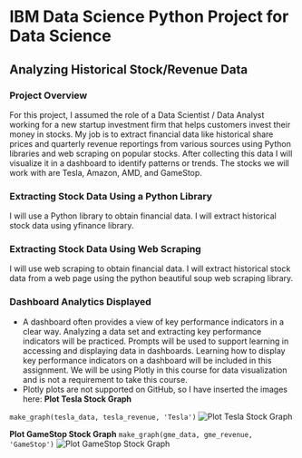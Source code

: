 # IBM Data Science Python Project for Data Science
## Analyzing Historical Stock/Revenue Data
### Project Overview
For this project, I  assumed the role of a Data Scientist / Data Analyst working for a new startup investment firm that helps customers invest their money in stocks. My job is to extract financial data like historical share prices and quarterly revenue reportings from various sources using Python libraries and web scraping on popular stocks. After collecting this data I will visualize it in a dashboard to identify patterns or trends. The stocks we will work with are Tesla, Amazon, AMD, and GameStop.

### Extracting Stock Data Using a Python Library
I will use a Python library to obtain financial data. I will extract historical stock data using yfinance library. 

### Extracting Stock Data Using Web Scraping
I will use web scraping to obtain financial data. I will extract historical stock data from a web page using the python beautiful soup web scraping library.

### Dashboard Analytics Displayed
- A dashboard often provides a view of key performance indicators in a clear way. Analyzing a data set and extracting key performance indicators will be practiced. Prompts will be used to support learning in accessing and displaying data in dashboards. Learning how to display key performance indicators on a dashboard will be included in this assignment. We will be using Plotly in this course for data visualization and is not a requirement to take this course.
- Plotly plots are not supported on GitHub, so I have inserted the images here:
**Plot Tesla Stock Graph**

```make_graph(tesla_data, tesla_revenue, 'Tesla')```
![Plot Tesla Stock Graph](img/tesla.png)

**Plot GameStop Stock Graph**
```make_graph(gme_data, gme_revenue, 'GameStop')```
![Plot GameStop Stock Graph](img/gamestop.png)

